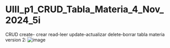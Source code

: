# UIII_p1_CRUD_Tabla_Materia_4_Nov_2024_5i
CRUD create- crear read-leer update-actualizar delete-borrar tabla materia 
version 2:
![image](https://github.com/user-attachments/assets/7058a347-a0c4-434e-9f8f-54d77c06445f)
